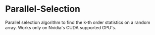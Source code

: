 # Parallel-Selection

Parallel selection algorithm to find the k-th order statistics on a random array.
Works only on Nvidia's CUDA supported GPU's.
